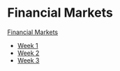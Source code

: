 # Financial Markets

[Financial Markets](https://www.coursera.org/learn/financial-markets-global)

- [Week 1](https://github.com/hungrypc/notes/blob/master/root/financial_markets/week_1.md)
- [Week 2](https://github.com/hungrypc/notes/blob/master/root/financial_markets/week_2.md)
- [Week 3](https://github.com/hungrypc/notes/blob/master/root/financial_markets/week_3.md)